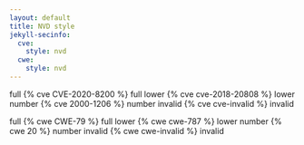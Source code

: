 ```yaml
---
layout: default
title: NVD style
jekyll-secinfo: 
  cve: 
    style: nvd
  cwe: 
    style: nvd
---
```


full {% cve CVE-2020-8200 %} full
lower {% cve cve-2018-20808 %} lower
number {% cve 2000-1206 %} number
invalid {% cve cve-invalid %} invalid

full {% cwe CWE-79 %} full
lower {% cwe cwe-787 %} lower
number {% cwe 20 %} number
invalid {% cwe cwe-invalid %} invalid